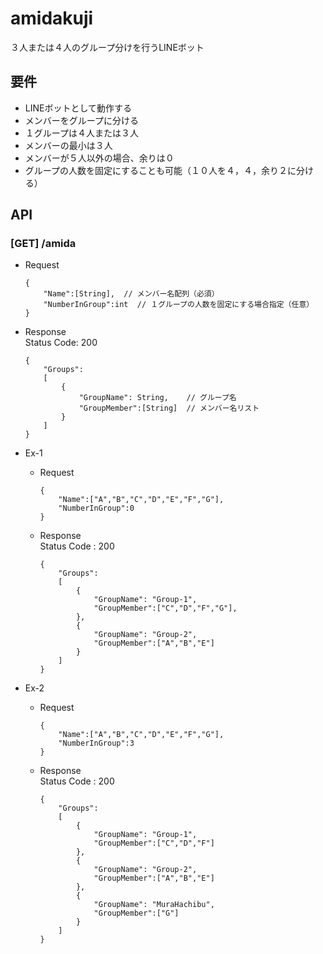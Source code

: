 # amidakuji
３人または４人のグループ分けを行うLINEボット

## 要件
- LINEボットとして動作する
- メンバーをグループに分ける
- １グループは４人または３人
- メンバーの最小は３人
- メンバーが５人以外の場合、余りは０
- グループの人数を固定にすることも可能（１０人を４，４，余り２に分ける）

## API
### [GET] /amida
- Request  

    ```
    {
        "Name":[String],  // メンバー名配列（必須）
        "NumberInGroup":int  // １グループの人数を固定にする場合指定（任意）
    }
    ```

- Response  
    Status Code: 200  
    ```
    {
        "Groups":
        [
            {
                "GroupName": String,    // グループ名
                "GroupMember":[String]  // メンバー名リスト
            }
        ]
    }
    ```

- Ex-1
    - Request
        ```
        {
            "Name":["A","B","C","D","E","F","G"],
            "NumberInGroup":0
        }
        ```

    - Response  
        Status Code : 200
        ```
        {
            "Groups":
            [
                {
                    "GroupName": "Group-1",
                    "GroupMember":["C","D","F","G"],
                },
                {
                    "GroupName": "Group-2",
                    "GroupMember":["A","B","E"]
                }
            ]
        }
        ```

- Ex-2
    - Request
        ```
        {
            "Name":["A","B","C","D","E","F","G"],
            "NumberInGroup":3
        }
        ```

    - Response  
        Status Code : 200
        ```
        {
            "Groups":
            [
                {
                    "GroupName": "Group-1",
                    "GroupMember":["C","D","F"]
                },
                {
                    "GroupName": "Group-2",
                    "GroupMember":["A","B","E"]
                },
                {
                    "GroupName": "MuraHachibu",
                    "GroupMember":["G"]
                }
            ]
        }
        ```